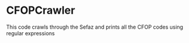 # CFOPCrawler
This code crawls through the Sefaz and prints all the CFOP codes using regular expressions
